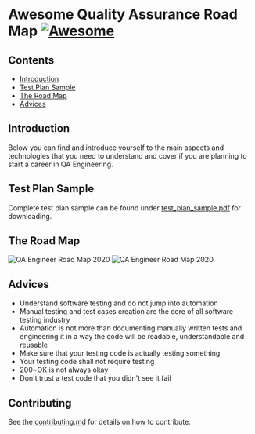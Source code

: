 # Awesome Quality Assurance Road Map [![Awesome](https://awesome.re/badge.svg)](https://awesome.re)

## Contents
- [Introduction](#introduction)
- [Test Plan Sample](#test-plan-sample)
- [The Road Map](#the-road-map)
- [Advices](#advices)

## Introduction

Below you can find and introduce yourself to the main aspects and technologies that you need to understand and cover if you are planning to start a career in QA Engineering.

## Test Plan Sample

Complete test plan sample can be found under [test_plan_sample.pdf](https://github.com/anas-qa/Quality-Assurance-Road-Map/blob/master/Test_Plan_Sample.pdf) for downloading.

## The Road Map

![QA Engineer Road Map 2020](https://i.imgur.com/oSW5bgk.png)
![QA Engineer Road Map 2020](https://i.imgur.com/Zwl0LcY.png)

## Advices

- Understand software testing and do not jump into automation
- Manual testing and test cases creation are the core of all software testing industry
- Automation is not more than documenting manually written tests and engineering it in a way the code will be readable, understandable and reusable
- Make sure that your testing code is actually testing something
- Your testing code shall not require testing
- 200~OK is not always okay
- Don't trust a test code that you didn't see it fail

## Contributing

See the [contributing.md](https://github.com/fityanos/awesome-quality-assurance-road-map/blob/master/contributing.md) for details on how to contribute.
